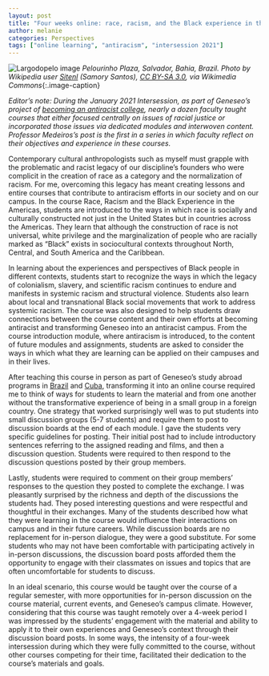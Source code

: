 ```yaml
---
layout: post
title: "Four weeks online: race, racism, and the Black experience in the Americas" 
author: melanie
categories: Perspectives
tags: ["online learning", "antiracism", "intersession 2021"]
---
```


![Largodopelo image](https://upload.wikimedia.org/wikipedia/commons/5/52/Largodopelo.jpg)
*Pelourinho Plaza, Salvador, Bahia, Brazil. Photo by Wikipedia user [Sitenl](https://commons.wikimedia.org/wiki/File:Largodopelo.jpg) (Samory Santos), [CC BY-SA 3.0](http://creativecommons.org/licenses/by-sa/3.0/), via Wikimedia Commons*{:.image-caption}

*Editor’s note: During the January 2021 Intersession, as part of Geneseo’s project of [becoming an antiracist college](https://www.geneseo.edu/tlc/becoming-antiracist-college-project), nearly a dozen faculty taught courses that either focused centrally on issues of racial justice or incorporated those issues via dedicated modules and interwoven content. Professor Medeiros’s post is the first in a series in which faculty reflect on their objectives and experience in these courses.*

<span class="drop">C</span>ontemporary cultural anthropologists such as myself must grapple with the problematic and racist legacy of our discipline’s founders who were complicit in the creation of race as a category and the normalization of racism. For me, overcoming this legacy has meant creating lessons and entire courses that contribute to antiracism efforts in our society and on our campus. In the course Race, Racism and the Black Experience in the Americas, students are introduced to the ways in which race is socially and culturally constructed not just in the United States but in countries across the Americas. They learn that although the construction of race is not universal, white privilege and the marginalization of people who are racially marked as “Black” exists in sociocultural contexts throughout North, Central, and South America and the Caribbean.

<!--more-->

In learning about the experiences and perspectives of Black people in different contexts, students start to recognize the ways in which the legacy of colonialism, slavery, and scientific racism continues to endure and manifests in systemic racism and structural violence. Students also learn about local and transnational Black social movements that work to address systemic racism. The course was also designed to help students draw connections between the course content and their own efforts at becoming antiracist and transforming Geneseo into an antiracist campus. From the course introduction module, where antiracism is introduced, to the content of future modules and assignments, students are asked to consider the ways in which what they are learning can be applied on their campuses and in their lives.

After teaching this course in person as part of Geneseo’s study abroad programs in [Brazil](https://suny-geneseo-horizons.symplicity.com/index.php?s=programs&mode=form&id=76aeb053a8bfe5a8ccfc00daf5475745) and [Cuba](https://suny-geneseo-horizons.symplicity.com/?s=programs&mode=form&id=924d9363c61214fe2fae33bfa29fd364), transforming it into an online course required me to think of ways for students to learn the material and from one another without the transformative experience of being in a small group in a foreign country. One strategy that worked surprisingly well was to put students into small discussion groups (5-7 students) and require them to post to discussion boards at the end of each module. I gave the students very specific guidelines for posting. Their initial post had to include introductory sentences referring to the assigned reading and films, and then a discussion question. Students were required to then respond to the discussion questions posted by their group members.

Lastly, students were required to comment on their group members’ responses to the question they posted to complete the exchange. I was pleasantly surprised by the richness and depth of the discussions the students had. They posed interesting questions and were respectful and thoughtful in their exchanges. Many of the students described how what they were learning in the course would influence their interactions on campus and in their future careers. While discussion boards are no replacement for in-person dialogue, they were a good substitute. For some students who may not have been comfortable with participating actively in in-person discussions, the discussion board posts afforded them the opportunity to engage with their classmates on issues and topics that are often uncomfortable for students to discuss.

In an ideal scenario, this course would be taught over the course of a regular semester, with more opportunities for in-person discussion on the course material, current events, and Geneseo’s campus climate. However, considering that this course was taught remotely over a 4-week period I was impressed by the students’ engagement with the material and ability to apply it to their own experiences and Geneseo’s context through their discussion board posts. In some ways, the intensity of a four-week intersession during which they were fully committed to the course, without other courses competing for their time, facilitated their dedication to the course’s materials and goals.
